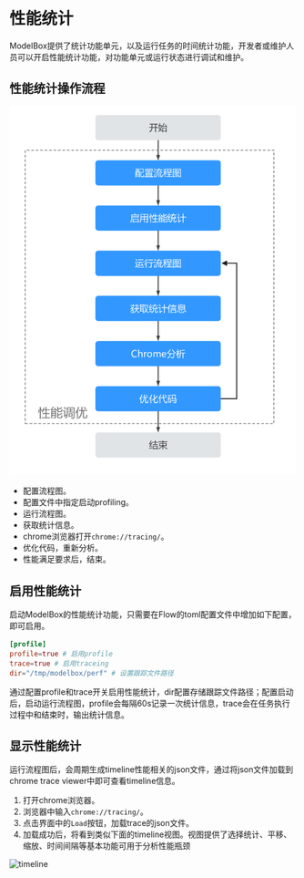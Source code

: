 # 性能统计

ModelBox提供了统计功能单元，以及运行任务的时间统计功能，开发者或维护人员可以开启性能统计功能，对功能单元或运行状态进行调试和维护。

## 性能统计操作流程

![perf](../../assets/images/figure/develop/debug/perf.png)

* 配置流程图。
* 配置文件中指定启动profiling。
* 运行流程图。
* 获取统计信息。
* chrome浏览器打开`chrome://tracing/`。
* 优化代码，重新分析。
* 性能满足要求后，结束。

## 启用性能统计

启动ModelBox的性能统计功能，只需要在Flow的toml配置文件中增加如下配置，即可启用。

```toml
[profile]
profile=true # 启用profile
trace=true # 启用traceing
dir="/tmp/modelbox/perf" # 设置跟踪文件路径
```

通过配置profile和trace开关启用性能统计，dir配置存储跟踪文件路径；配置启动后，启动运行流程图，profile会每隔60s记录一次统计信息，trace会在任务执行过程中和结束时，输出统计信息。

## 显示性能统计

运行流程图后，会周期生成timeline性能相关的json文件，通过将json文件加载到chrome trace viewer中即可查看timeline信息。

1. 打开chrome浏览器。
1. 浏览器中输入`chrome://tracing/`。
1. 点击界面中的`Load`按钮，加载trace的json文件。
1. 加载成功后，将看到类似下面的timeline视图。视图提供了选择统计、平移、缩放、时间间隔等基本功能可用于分析性能瓶颈

![timeline](../../assets/images/figure/develop/debug/perf-timeline.png)
